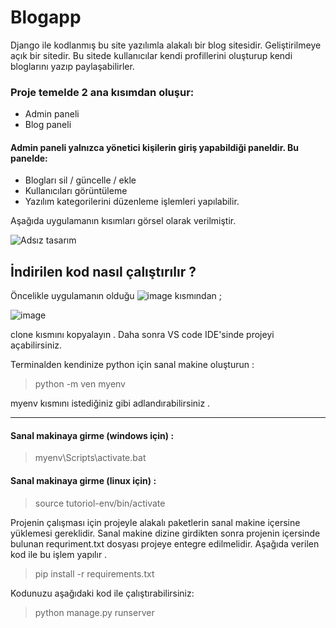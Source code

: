 # Blogapp

Django ile kodlanmış bu site yazılımla alakalı bir blog sitesidir. Geliştirilmeye açık bir sitedir. Bu sitede kullanıcılar kendi profillerini oluşturup kendi bloglarını yazıp paylaşabilirler. 

### Proje temelde **2** ana kısımdan oluşur:
- Admin paneli
- Blog paneli 

#### Admin paneli yalnızca yönetici kişilerin giriş yapabildiği paneldir. Bu panelde:
- Blogları sil / güncelle / ekle
- Kullanıcıları görüntüleme 
- Yazılım kategorilerini düzenleme işlemleri yapılabilir.

 Aşağıda uygulamanın kısımları görsel olarak verilmiştir.
 
![Adsız tasarım](https://user-images.githubusercontent.com/64837576/197019834-adc3ba71-41e5-45ca-abb3-936f1e335554.gif)

## İndirilen kod nasıl çalıştırılır ? 

Öncelikle uygulamanın olduğu ![image](https://user-images.githubusercontent.com/64837576/196895472-b4ba0ec2-812c-4049-8928-e5fff6483730.png)
kısmından ;

![image](https://user-images.githubusercontent.com/64837576/197022869-1b9f0cc3-3b16-4be9-a55a-7b39e67e0965.png)

clone kısmını kopyalayın . Daha sonra VS code IDE'sinde projeyi açabilirsiniz.

Terminalden kendinize python için sanal makine oluşturun :


>python -m ven myenv

myenv kısmını istediğiniz gibi adlandırabilirsiniz .

<hr>

#### Sanal makinaya girme (windows için) : 
>myenv\Scripts\activate.bat

#### Sanal makinaya girme (linux için) : 
>source tutoriol-env/bin/activate

Projenin çalışması için projeyle alakalı paketlerin sanal makine içersine yüklemesi gereklidir. Sanal makine dizine girdikten sonra projenin içersinde bulunan requriment.txt dosyası projeye entegre edilmelidir. Aşağıda verilen kod ile bu işlem yapılır .

>pip install -r requirements.txt

Kodunuzu aşağıdaki kod ile çalıştırabilirsiniz:
> python manage.py runserver
